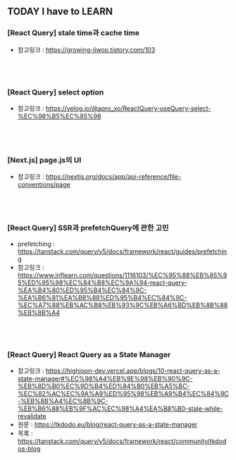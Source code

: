 ## TODAY I have to LEARN

### [React Query] stale time과 cache time

- 참고링크 : https://growing-jiwoo.tistory.com/103

## <br />

### [React Query] select option

- 참고링크 : https://velog.io/@apro_xo/ReactQuery-useQuery-select-%EC%98%B5%EC%85%98

## <br />

### [Next.js] page.js의 UI

- 참고링크 : https://nextjs.org/docs/app/api-reference/file-conventions/page

## <br />

### [React Query] SSR과 prefetchQuery에 관한 고민

- prefetching : https://tanstack.com/query/v5/docs/framework/react/guides/prefetching
- 참고링크 : https://www.inflearn.com/questions/1116103/%EC%95%88%EB%85%95%ED%95%98%EC%84%B8%EC%9A%94-react-query-%EA%B4%80%ED%95%B4%EC%84%9C-%EA%B6%81%EA%B8%88%ED%95%B4%EC%84%9C-%EC%A7%88%EB%AC%B8%EB%93%9C%EB%A6%BD%EB%8B%88%EB%8B%A4

## <br />

### [React Query] React Query as a State Manager

- 참고링크 : https://highjoon-dev.vercel.app/blogs/10-react-query-as-a-state-manager#%EC%98%A4%EB%9E%98%EB%90%9C-%EB%8D%B0%EC%9D%B4%ED%84%B0%EB%A5%BC-%EC%82%AC%EC%9A%A9%ED%95%98%EB%A9%B4%EC%84%9C-%EB%8B%A4%EC%8B%9C-%EB%B6%88%EB%9F%AC%EC%98%A4%EA%B8%B0-stale-while-revalidate
- 원문 : https://tkdodo.eu/blog/react-query-as-a-state-manager
- 목록 : https://tanstack.com/query/v5/docs/framework/react/community/tkdodos-blog
